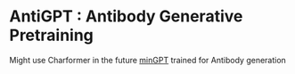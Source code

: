 # AntiGPT : Antibody Generative Pretraining

Might use Charformer in the future
[minGPT](https://github.com/karpathy/minGPT) trained for Antibody generation
